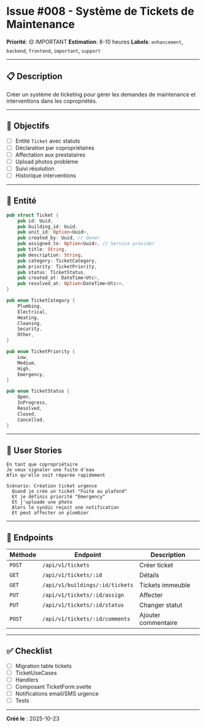 # Issue #008 - Système de Tickets de Maintenance

**Priorité**: 🟡 IMPORTANT
**Estimation**: 8-10 heures
**Labels**: `enhancement`, `backend`, `frontend`, `important`, `support`

---

## 📋 Description

Créer un système de ticketing pour gérer les demandes de maintenance et interventions dans les copropriétés.

---

## 🎯 Objectifs

- [ ] Entité `Ticket` avec statuts
- [ ] Déclaration par copropriétaires
- [ ] Affectation aux prestataires
- [ ] Upload photos problème
- [ ] Suivi résolution
- [ ] Historique interventions

---

## 📐 Entité

```rust
pub struct Ticket {
    pub id: Uuid,
    pub building_id: Uuid,
    pub unit_id: Option<Uuid>,
    pub created_by: Uuid, // Owner
    pub assigned_to: Option<Uuid>, // Service provider
    pub title: String,
    pub description: String,
    pub category: TicketCategory,
    pub priority: TicketPriority,
    pub status: TicketStatus,
    pub created_at: DateTime<Utc>,
    pub resolved_at: Option<DateTime<Utc>>,
}

pub enum TicketCategory {
    Plumbing,
    Electrical,
    Heating,
    Cleaning,
    Security,
    Other,
}

pub enum TicketPriority {
    Low,
    Medium,
    High,
    Emergency,
}

pub enum TicketStatus {
    Open,
    InProgress,
    Resolved,
    Closed,
    Cancelled,
}
```

---

## 📝 User Stories

```gherkin
En tant que copropriétaire
Je veux signaler une fuite d'eau
Afin qu'elle soit réparée rapidement

Scénario: Création ticket urgence
  Quand je crée un ticket "Fuite au plafond"
  Et je définis priorité "Emergency"
  Et j'uploade une photo
  Alors le syndic reçoit une notification
  Et peut affecter un plombier
```

---

## 🔧 Endpoints

| Méthode | Endpoint | Description |
|---------|----------|-------------|
| `POST` | `/api/v1/tickets` | Créer ticket |
| `GET` | `/api/v1/tickets/:id` | Détails |
| `GET` | `/api/v1/buildings/:id/tickets` | Tickets immeuble |
| `PUT` | `/api/v1/tickets/:id/assign` | Affecter |
| `PUT` | `/api/v1/tickets/:id/status` | Changer statut |
| `POST` | `/api/v1/tickets/:id/comments` | Ajouter commentaire |

---

## ✅ Checklist

- [ ] Migration table tickets
- [ ] TicketUseCases
- [ ] Handlers
- [ ] Composant TicketForm.svelte
- [ ] Notifications email/SMS urgence
- [ ] Tests

---

**Créé le** : 2025-10-23
